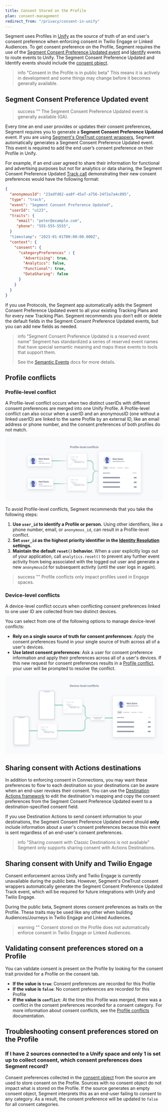 ```yaml
---
title: Consent Stored on the Profile
plan: consent-management
redirect_from: "/privacy/consent-in-unify"
---
```


Segment uses Profiles in [Unify](/docs/unify/) as the source of truth of an end user's consent preference when enforcing consent in Twilio Engage or Linked Audiences. To get consent preference on the Profile, Segment requires the use of the [Segment Consent Preference Updated event](#segment-consent-preference-updated-event) and [Identify](/docs/connections/spec/Identify) events to route events to Unify. The Segment Consent Preference Updated and Identify events should include the [consent object](/docs/privacy/consent-management/consent-in-segment-connections/#consent-object).

> info "Consent in the Profile is in public beta"
> This means it is actively in development and some things may change before it becomes generally available.


## Segment Consent Preference Updated event

> success ""
> The Segment Consent Preference Updated event is generally available (GA). 

Every time an end user provides or updates their consent preferences, Segment requires you to generate a **Segment Consent Preference Updated** event. If you are using [Segment's OneTrust consent wrappers](/docs/privacy/consent-management/configure-consent-management/#step-2-integrating-your-cmp-with-segment), Segment automatically generates a Segment Consent Preference Updated event. This event is required to add the end user’s consent preference on their Profile in Unify.

For example, if an end user agreed to share their information for functional and advertising purposes but not for analytics or data sharing, the Segment Consent Preference Updated [Track call](/docs/connections/spec/track/) demonstrating their new consent preferences would have the following format:

``` json
{
  "anonymousId": "23adfd82-aa0f-45a7-a756-24f2a7a4c895",
  "type": "track",
  "event": "Segment Consent Preference Updated",
  "userId": "u123",
  "traits": {
     "email": "peter@example.com",
     "phone": "555-555-5555",
  }
  "timestamp": "2023-01-01T00:00:00.000Z",
  "context": {
    "consent": {
      "categoryPreferences" : {
        "Advertising": true,
        "Analytics": false,
        "Functional": true,
        "DataSharing": false
      }
    }
  }
}
```

If you use Protocols, the Segment app automatically adds the Segment Consent Preference Updated event to all your existing Tracking Plans and for every new Tracking Plan. Segment recommends you don’t edit or delete the default fields in the Segment Consent Preference Updated events, but you can add new fields as needed.

> info "Segment Consent Preference Updated is a reserved event name"
> Segment has standardized a series of reserved event names that have special semantic meaning and maps these events to tools that support them.
>
> See the [Semantic Events](/docs/connections/spec/semantic/) docs for more details.

## Profile conflicts

### Profile-level conflict
A Profile-level conflict occurs when two distinct userIDs with different consent preferences are merged into one Unify Profile. A Profile-level conflict can also occur when a userID and an anonymousID (one without a linked userID) are linked to the same Profile by an external ID, like an email address or phone number, and the consent preferences of both profiles do not match. 

![A diagram showing different users linked to one Profile.](images/profile-level-consent-conflict.png)

To avoid Profile-level conflicts, Segment recommends that you take the following steps:
1. **Use `user_id` to identify a Profile or person.** Using other identifiers, like a phone number, email, or `anonymous_id`, can result in a Profile-level conflict. 
2. **Set `user_id` as the highest priority identifier in the [Identity Resolution](/docs/unify/identity-resolution/identity-resolution-settings/#priority) settings.**
3. **Maintain the default `reset()` behavior.** When a user explicitly logs out of your application, call `analytics.reset()` to prevent any further event activity from being associated with the logged out user and generate a new `anonymousId` for subsequent activity (until the user logs in again).

> success ""
> Profile conflicts only impact profiles used in Engage spaces.

### Device-level conflicts
A device-level conflict occurs when conflicting consent preferences linked to one user ID are collected from two distinct devices.

You can select from one of the following options to manage device-level conflicts:
- **Rely on a single source of truth for consent preferences**: Apply the consent preferences found in your single source of truth across all of a user's devices.
- **Use latest consent preferences**: Ask a user for consent preference information and apply their preferences across all of a user's devices. If this new request for consent preferences results in a [Profile conflict](#reconcile-profile-conflicts), your user will be prompted to resolve the conflict.

![A diagram showing different consent preferences being reconciled for a single Profile.](images/device-level-consent-conflcit.png)

## Sharing consent with Actions destinations

In addition to enforcing consent in Connections, you may want these preferences to flow to each destination so your destinations can be aware when an end-user revokes their consent. You can use the [Destination Actions framework](/docs/connections/destinations/destination-actions) to edit the destination's mapping and copy the consent preferences from the Segment Consent Preference Updated event to a destination-specified consent field. 

If you use Destination Actions to send consent information to your destinations, the Segment Consent Preference Updated event should **only** include information about a user's consent preferences because this event is sent regardless of an end-user's consent preferences. 

> info "Sharing consent with Classic Destinations is not available"
> Segment only supports sharing consent with Actions Destinations. 

## Sharing consent with Unify and Twilio Engage

Consent enforcement across Unify and Twilio Engage is currently unavailable during the public beta. However, Segment's OneTrust consent wrappers automatically generate the Segment Consent Preference Updated Track event, which will be required for future integrations with Unify and Twilio Engage.

During the public beta, Segment stores consent preferences as traits on the Profile. These traits may be used like any other when building Audiences/Journeys in Twilio Engage and Linked Audiences. 

> warning ""
> Consent stored on the Profile does not automatically enforce consent in Twilio Engage or Linked Audiences.

## Validating consent preferences stored on a Profile

You can validate consent is present on the Profile by looking for the consent trait provided for a Profile on the consent tab.

- **If the value is `true`**: Consent preferences are recorded for this Profile
- **If the value is `false`**: No consent preferences are recorded for this Profile
- **If the value is `conflict`**: At the time this Profile was merged, there was a conflict in the consent preferences recorded for a consent category. For more information about consent conflicts, see the [Profile conflicts](#profile-conflicts) documentation.


## Troubleshooting consent preferences stored on the Profile

### If I have 2 sources connected to a Unify space and only 1 is set up to collect consent, which consent preferences does Segment record?

Consent preferences collected in the [consent object](/docs/privacy/consent-management/consent-in-segment-connections/#consent-object) from the source are used to store consent on the Profile. Sources with no consent object do not impact what is stored on the Profile. If the source generates an empty consent object, Segment interprets this as an end-user failing to consent to any category. As a result, the consent preference will be updated to `false` for all consent categories.
